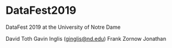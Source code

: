 # DataFest2019
DataFest 2019 at the University of Notre Dame

David Toth
Gavin Inglis (ginglis@nd.edu)
Frank Zornow
Jonathan
